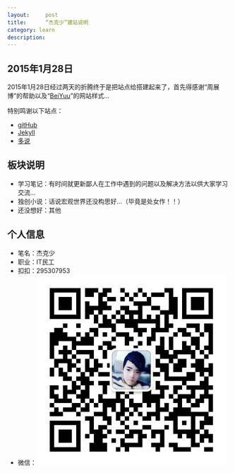 ```yaml
---
layout:     post
title:      “杰克少”建站说明
category: learn
description:
---
```


## 2015年1月28日

2015年1月28日经过两天的折腾终于是把站点给搭建起来了，首先得感谢“周展博”的帮助以及“[BeiYuu][]”的网站样式...

特别鸣谢以下站点：

* [gitHub][]
* [Jekyll][]
* [多说][]



## 板块说明

* 学习笔记：有时间就更新鄙人在工作中遇到的问题以及解决方法以供大家学习交流...
* 独创小说：话说宏观世界还没构思好...（毕竟是处女作！！）
* 还没想好：其他

## 个人信息

* 笔名：杰克少
* 职业：IT民工
* 扣扣：295307953
* 微信：![weixin](/images/learn/learn-0/weixin.jpg)

[BeiYuu]:    http://beiyuu.com  "BeiYuu"
[Jekyll]:    http://jekyllrb.com/  "Jekyll"
[GitHub]:    https://github.com/  "GitHub"
[多说]:    http://duoshuo.com/  "多说"